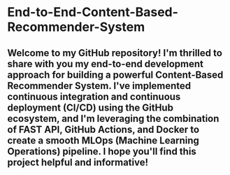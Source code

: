 # End-to-End-Content-Based-Recommender-System

## Welcome to my GitHub repository! I'm thrilled to share with you my end-to-end development approach for building a powerful Content-Based Recommender System. I've implemented continuous integration and continuous deployment (CI/CD) using the GitHub ecosystem, and I'm leveraging the combination of FAST API, GitHub Actions, and Docker to create a smooth MLOps (Machine Learning Operations) pipeline. I hope you'll find this project helpful and informative!
